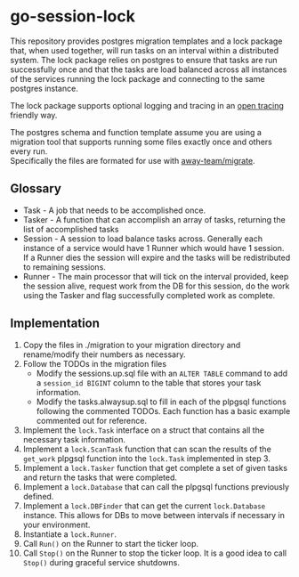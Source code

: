 # go-session-lock

This repository provides postgres migration templates and a lock package that, when used together, will run tasks on an interval within a distributed system.
The lock package relies on postgres to ensure that tasks are run successfully once and that the tasks are load balanced across all instances of the services running the lock
package and connecting to the same postgres instance.

The lock package supports optional logging and tracing in an [open tracing](https://opentracing.io/) friendly way.

The postgres schema and function template assume you are using a migration tool that supports running some files exactly once and others every run.  
Specifically the files are formated for use with [away-team/migrate](https://github.com/away-team/migrate).

## Glossary

* Task - A job that needs to be accomplished once.
* Tasker - A function that can accomplish an array of tasks, returning the list of accomplished tasks
* Session - A session to load balance tasks across.  Generally each instance of a service would have 1 Runner which would have 1 session.  If a Runner dies the session
will expire and the tasks will be redistributed to remaining sessions.
* Runner - The main processor that will tick on the interval provided, keep the session alive, request work from the DB for this session, do the work using the Tasker and flag
successfully completed work as complete.


## Implementation

1. Copy the files in ./migration to your migration directory and rename/modify their numbers as necessary.
2. Follow the TODOs in the migration files
    * Modify the sessions.up.sql file with an `ALTER TABLE` command to add a `session_id BIGINT` column to the table that stores your task information.
    * Modify the tasks.alwaysup.sql to fill in each of the plpgsql functions following the commented TODOs.  Each function has a basic example commented out for reference.
3. Implement the `lock.Task` interface on a struct that contains all the necessary task information.
4. Implement a `lock.ScanTask` function that can scan the results of the `get_work` plpgsql function into the `lock.Task` implemented in step 3.
5. Implement a `lock.Tasker` function that get complete a set of given tasks and return the tasks that were completed.
6. Implement a `lock.Database` that can call the plpgsql functions previously defined.
7. Implement a `lock.DBFinder` that can get the current `lock.Database` instance.  This allows for DBs to move between intervals if necessary in your environment.
8. Instantiate a `lock.Runner`.
9. Call `Run()` on the Runner to start the ticker loop.
10. Call `Stop()` on the Runner to stop the ticker loop.  It is a good idea to call `Stop()` during graceful service shutdowns.
